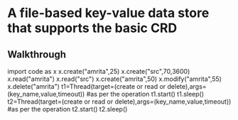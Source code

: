 # A file-based key-value data store that supports the basic CRD

## Walkthrough
import code as x 
x.create("amrita",25)
x.create("src",70,3600) 
x.read("amrita")
x.read("src")
x.create("amrita",50)
x.modify("amrita",55)
x.delete("amrita")
t1=Thread(target=(create or read or delete),args=(key_name,value,timeout)) #as per the operation
t1.start()
t1.sleep()
t2=Thread(target=(create or read or delete),args=(key_name,value,timeout)) #as per the operation
t2.start()
t2.sleep()